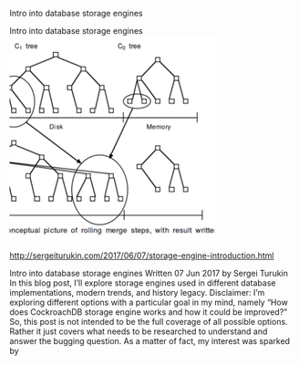 Intro into database storage engines

Intro into database storage engines
![](../_resources/562522f55ae350c97aa7719f54d2c3c1.png)

[](../_resources/7d1129b796bc46a766e93bf61fcc95ce.bin)http://sergeiturukin.com/2017/06/07/storage-engine-introduction.html

Intro into database storage engines Written 07 Jun 2017 by Sergei Turukin In this blog post, I’ll explore storage engines used in different database implementations, modern trends, and history legacy. Disclaimer: I’m exploring different options with a particular goal in my mind, namely “How does CockroachDB storage engine works and how it could be improved?” So, this post is not intended to be the full coverage of all possible options. Rather it just covers what needs to be researched to understand and answer the bugging question. As a matter of fact, my interest was sparked by